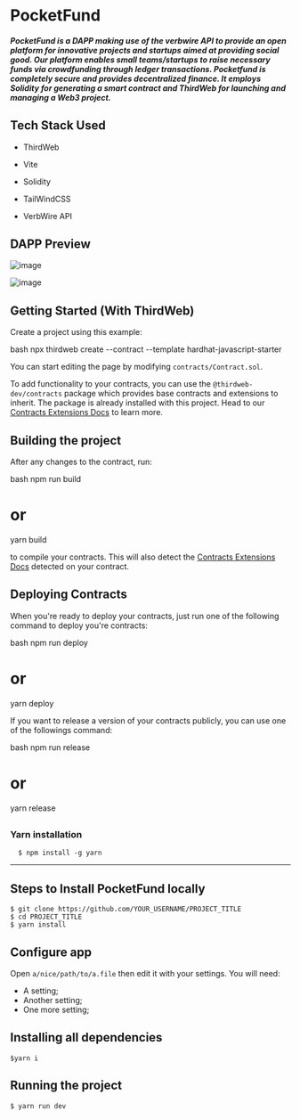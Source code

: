 # PocketFund  
##### PocketFund is a DAPP making use of the verbwire API to provide an open platform for innovative projects and startups aimed at providing social good. Our platform enables small teams/startups to raise necessary funds via crowdfunding through ledger transactions. Pocketfund is completely secure and provides decentralized finance. It employs Solidity for generating a smart contract and ThirdWeb for launching and managing a Web3 project. 

## Tech Stack Used

- ThirdWeb

- Vite

- Solidity

- TailWindCSS

- VerbWire API

## DAPP Preview

![image](https://user-images.githubusercontent.com/88882430/226154993-2ffb83a4-ea92-43c6-a8b8-576aa5d39f3a.png)

![image](https://user-images.githubusercontent.com/88882430/226155022-2b9ba7ef-015b-4cea-a97e-cf1b97c39851.png)

## Getting Started (With ThirdWeb)

Create a project using this example:

bash
npx thirdweb create --contract --template hardhat-javascript-starter


You can start editing the page by modifying `contracts/Contract.sol`.

To add functionality to your contracts, you can use the `@thirdweb-dev/contracts` package which provides base contracts and extensions to inherit. The package is already installed with this project. Head to our [Contracts Extensions Docs](https://portal.thirdweb.com/contractkit) to learn more.

## Building the project

After any changes to the contract, run:

bash
npm run build
# or
yarn build


to compile your contracts. This will also detect the [Contracts Extensions Docs](https://portal.thirdweb.com/contractkit) detected on your contract.

## Deploying Contracts

When you're ready to deploy your contracts, just run one of the following command to deploy you're contracts:

bash
npm run deploy
# or
yarn deploy



If you want to release a version of your contracts publicly, you can use one of the followings command:

bash
npm run release
# or
yarn release



##

### Yarn installation

      $ npm install -g yarn

---

## Steps to Install PocketFund locally

    $ git clone https://github.com/YOUR_USERNAME/PROJECT_TITLE
    $ cd PROJECT_TITLE
    $ yarn install

## Configure app

Open `a/nice/path/to/a.file` then edit it with your settings. You will need:

- A setting;
- Another setting;
- One more setting;

## Installing all dependencies

    $yarn i

## Running the project

    $ yarn run dev
